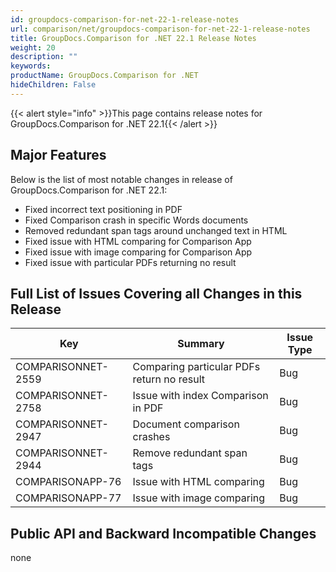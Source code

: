 ```yaml
---
id: groupdocs-comparison-for-net-22-1-release-notes
url: comparison/net/groupdocs-comparison-for-net-22-1-release-notes
title: GroupDocs.Comparison for .NET 22.1 Release Notes
weight: 20
description: ""
keywords: 
productName: GroupDocs.Comparison for .NET
hideChildren: False
---
```

{{< alert style="info" >}}This page contains release notes for GroupDocs.Comparison for .NET 22.1{{< /alert >}}

## Major Features

Below is the list of most notable changes in release of GroupDocs.Comparison for .NET 22.1:

*   Fixed incorrect text positioning in PDF
*   Fixed Comparison crash in specific Words documents
*   Removed redundant span tags around unchanged text in HTML
*   Fixed issue with HTML comparing for Comparison App
*   Fixed issue with image comparing for Comparison App
*   Fixed issue with particular PDFs returning no result

## Full List of Issues Covering all Changes in this Release

| Key | Summary | Issue Type |
| --- | --- | --- |
| COMPARISONNET-2559 | Comparing particular PDFs return no result | Bug |
| COMPARISONNET-2758 | Issue with index Comparison in PDF | Bug |
| COMPARISONNET-2947 | Document comparison crashes | Bug |
| COMPARISONNET-2944 | Remove redundant span tags | Bug |
| COMPARISONAPP-76 | Issue with HTML comparing | Bug |
| COMPARISONAPP-77 | Issue with image comparing | Bug |


## Public API and Backward Incompatible Changes
none